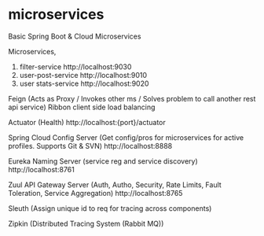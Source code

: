 # microservices
Basic Spring Boot &amp; Cloud Microservices 


Microservices,
1. filter-service	http://localhost:9030
2. user-post-service	http://localhost:9010
3. user stats-service	http://localhost:9020

Feign (Acts as Proxy / Invokes other ms / Solves problem to call another rest api service)
Ribbon client side load balancing

Actuator (Health)
http://localhost:{port}/actuator

Spring Cloud Config Server (Get config/pros for microservices for active profiles. Supports Git & SVN)
http://localhost:8888

Eureka Naming Server (service reg and service discovery)
http://localhost:8761

Zuul API Gateway Server (Auth, Autho, Security, Rate Limits, Fault Toleration, Service Aggregation)
http://localhost:8765

Sleuth (Assign unique id to req for tracing across components)

Zipkin (Distributed Tracing System (Rabbit MQ))




